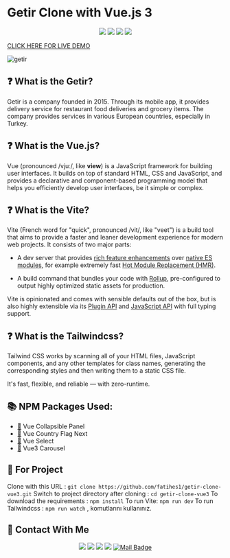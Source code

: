 ﻿# Getir Clone with Vue.js 3

<div align="center">

![](https://img.shields.io/badge/Vue.js-35495E?style=for-the-badge&logo=vuedotjs&logoColor=4FC08D)
![](https://img.shields.io/badge/Tailwind_CSS-38B2AC?style=for-the-badge&logo=tailwind-css&logoColor=white)
![](https://img.shields.io/badge/Vite-B73BFE?style=for-the-badge&logo=vite&logoColor=FFD62E`)
![](https://img.shields.io/badge/npm-CB3837?style=for-the-badge&logo=npm&logoColor=white)

</div>

[CLICK HERE FOR LIVE DEMO ](https://getir-clone-fatihes.netlify.app/)


![getir](https://user-images.githubusercontent.com/54971670/167903506-7db42e46-7c9f-4a73-a376-16c3bb14f53b.PNG)


## :question: What is the Getir?
Getir is a company founded in 2015. Through its mobile app, it provides delivery service for restaurant food deliveries and grocery items. The company provides services in various European countries, especially in Turkey.

## :question: What is the Vue.js?
Vue (pronounced /vjuː/, like **view**) is a JavaScript framework for building user interfaces. It builds on top of standard HTML, CSS and JavaScript, and provides a declarative and component-based programming model that helps you efficiently develop user interfaces, be it simple or complex.

## :question: What is the Vite?

Vite (French word for "quick", pronounced  /vit/, like "veet") is a build tool that aims to provide a faster and leaner development experience for modern web projects. It consists of two major parts:

-   A dev server that provides  [rich feature enhancements](https://vitejs.dev/guide/features.html)  over  [native ES modules](https://developer.mozilla.org/en-US/docs/Web/JavaScript/Guide/Modules), for example extremely fast  [Hot Module Replacement (HMR)](https://vitejs.dev/guide/features.html#hot-module-replacement).
    
-   A build command that bundles your code with  [Rollup](https://rollupjs.org/), pre-configured to output highly optimized static assets for production.
    

Vite is opinionated and comes with sensible defaults out of the box, but is also highly extensible via its  [Plugin API](https://vitejs.dev/guide/api-plugin.html)  and  [JavaScript API](https://vitejs.dev/guide/api-javascript.html)  with full typing support.

## :question: What is the Tailwindcss?
Tailwind CSS works by scanning all of your HTML files, JavaScript components, and any other templates for class names, generating the corresponding styles and then writing them to a static CSS file.

It's fast, flexible, and reliable — with zero-runtime.

## :books: NPM Packages Used:
-  [:link:](https://www.npmjs.com/package/@dafcoe/vue-collapsible-panel) Vue Collapsible Panel
-  [:link:](https://www.npmjs.com/package/vue-country-flag-next) Vue Country Flag Next
-  [:link:](https://vue-select.org/) Vue Select
-  [:link:](https://ismail9k.github.io/vue3-carousel/) Vue3 Carousel

## :floppy_disk: For Project
Clone with this URL : `git clone https://github.com/fatihes1/getir-clone-vue3.git`
Switch to project directory after cloning : `cd getir-clone-vue3` 
To download the requirements : `npm install`
To run Vite: `npm run dev`
To run Tailwindcss : `npm run watch` , komutlarını kullanınız.

## :bust_in_silhouette: Contact With Me
<div align="center">

[![](https://img.shields.io/badge/linkedin-%230077B5.svg?&style=for-the-badge&logo=linkedin&logoColor=white)](https://www.linkedin.com/in/fatihes/)
[![](https://img.shields.io/badge/Instagram-E4405F?style=for-the-badge&logo=instagram&logoColor=white)](https://www.instagram.com/fatihtech/)
[![](https://img.shields.io/badge/YouTube-FF0000?style=for-the-badge&logo=youtube&logoColor=white)](https://www.youtube.com/channel/UCpMnisdqsNAGzJfQBkBaOKg)
[![](https://img.shields.io/badge/Medium-12100E?style=for-the-badge&logo=medium&logoColor=white)](https://fatihes.medium.com/)
[![Mail Badge](https://img.shields.io/badge/develop.fatihes@gmail.com-c14438?style=for-the-badge&logo=Gmail&logoColor=white&link=mailto:develop.fatihes@gmail.com)](mailto:develop.fatihes@gmail.com)

</div>
